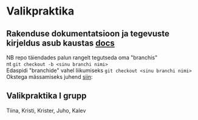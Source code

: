 # Valikpraktika

## Rakenduse dokumentatsioon ja tegevuste kirjeldus asub kaustas [docs](docs/README.md)

NB repo täiendades palun rangelt tegutseda oma "branchis"  
nt `git checkout -b <sinu branchi nimi>`  
Edaspidi "branchide" vahel liikumiseks `git checkout <sinu branchi nimi>`  
Okstega mässamiseks juhend [siin](https://www.varonis.com/blog/git-branching):

## Valikpraktika I grupp

Tiina, Kristi, Krister, Juho, Kalev


